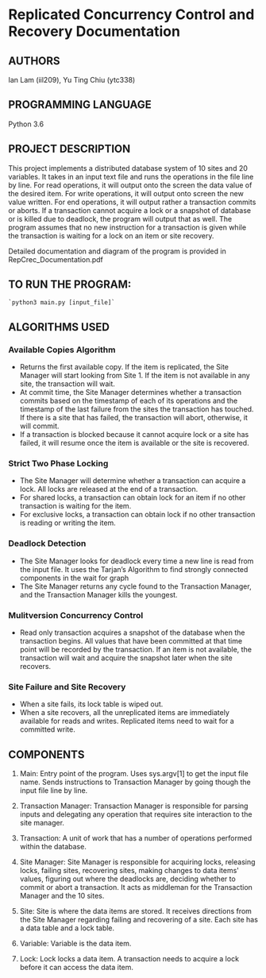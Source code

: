 # Replicated Concurrency Control and Recovery Documentation

## AUTHORS

Ian Lam (iil209), Yu Ting Chiu (ytc338)

## PROGRAMMING LANGUAGE

Python 3.6

## PROJECT DESCRIPTION

This project implements a distributed database system of 10 sites and 20 variables. It takes in an input text file and runs the operations in the file line by line. For read operations, it will output onto the screen the data value of the desired item. For write operations, it will output onto screen the new value written. For end operations, it will output rather a transaction commits or aborts. If a transaction cannot acquire a lock or a snapshot of database or is killed due to deadlock, the program will output that as well. The program assumes that no new instruction for a transaction is given while the transaction is waiting for a lock on an item or site recovery.

Detailed documentation and diagram of the program is provided in RepCrec_Documentation.pdf

## TO RUN THE PROGRAM:

    `python3 main.py [input_file]`


## ALGORITHMS USED

### Available Copies Algorithm

- Returns the first available copy. If the item is replicated, the Site Manager will start looking from Site 1. If the item is not available in any site, the transaction will wait.
- At commit time, the Site Manager determines whether a transaction commits based on the timestamp of each of its operations and the timestamp of the last failure from the sites the transaction has touched. If there is a site that has failed, the transaction will abort, otherwise, it will commit.
- If a transaction is blocked because it cannot acquire lock or a site has failed, it will resume once the item is available or the site is recovered.

### Strict Two Phase Locking

- The Site Manager will determine whether a transaction can acquire a lock. All locks are released at the end of a transaction.
- For shared locks, a transaction can obtain lock for an item if no other transaction is waiting for the item.
- For exclusive locks, a transaction can obtain lock if no other transaction is reading or writing the item.

### Deadlock Detection

- The Site Manager looks for deadlock every time a new line is read from the input file. It uses the Tarjan’s Algorithm to find strongly connected components in the wait for graph
- The Site Manager returns any cycle found to the Transaction Manager, and the Transaction Manager kills the youngest.

### Mulitversion Concurrency Control

- Read only transaction acquires a snapshot of the database when the transaction begins. All values that have been committed at that time point will be recorded by the transaction. If an item is not available, the transaction will wait and acquire the snapshot later when the site recovers.

### Site Failure and Site Recovery

- When a site fails, its lock table is wiped out.
- When a site recovers, all the unreplicated items are immediately available for reads and writes. Replicated items need to wait for a committed write.

## COMPONENTS

1. Main: Entry point of the program. Uses sys.argv[1] to get the input file name. Sends instructions to Transaction Manager by going though the input file line by line.

2. Transaction Manager: Transaction Manager is responsible for parsing inputs and delegating any operation that requires site interaction to the site manager.

3. Transaction: A unit of work that has a number of operations performed within the database.

4. Site Manager: Site Manager is responsible for acquiring locks, releasing locks, failing sites, recovering sites, making changes to data items' values, figuring out where the deadlocks are, deciding whether to commit or abort a transaction. It acts as middleman for the Transaction Manager and the 10 sites.

5. Site: Site is where the data items are stored. It receives directions from the Site Manager regarding failing and recovering of a site. Each site has a data table and a lock table.

6. Variable: Variable is the data item.

7. Lock: Lock locks a data item. A transaction needs to acquire a lock before it can access the data item.
